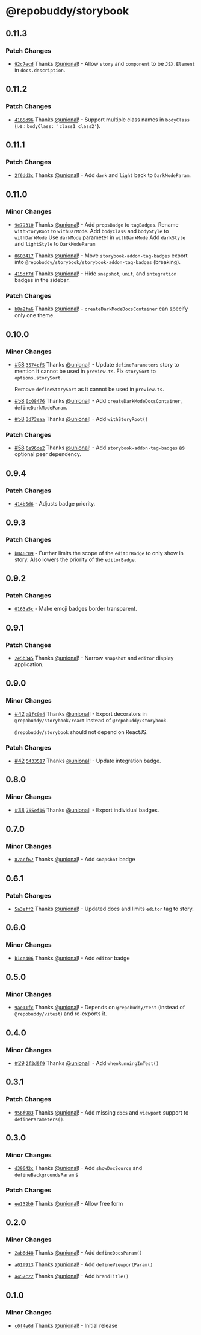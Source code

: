 # @repobuddy/storybook

## 0.11.3

### Patch Changes

- [`92c7ecd`](https://github.com/repobuddy/storybook/commit/92c7ecdf113fcb963d7f403500a5d4c22c613fa3) Thanks [@unional](https://github.com/unional)! - Allow `story` and `component` to be `JSX.Element` in `docs.description`.

## 0.11.2

### Patch Changes

- [`4165d96`](https://github.com/repobuddy/storybook/commit/4165d96095cd295a2f45172de55953c51f670196) Thanks [@unional](https://github.com/unional)! - Support multiple class names in `bodyClass` (i.e.: `bodyClass: 'class1 class2'`).

## 0.11.1

### Patch Changes

- [`2f6dd3c`](https://github.com/repobuddy/storybook/commit/2f6dd3c5b60c953fed60f6f1a2ff6163c19ff705) Thanks [@unional](https://github.com/unional)! - Add `dark` and `light` back to `DarkModeParam`.

## 0.11.0

### Minor Changes

- [`9e79310`](https://github.com/repobuddy/storybook/commit/9e79310daa04df40675d31d5425eace793f8323b) Thanks [@unional](https://github.com/unional)! - Add `propsBadge` to `tagBadges`.
  Rename `withStoryRoot` to `withDarMode`.
  Add `bodyClass` and `bodyStyle` to `withDarkMode`
  Use `darkMode` parameter in `withDarkMode`
  Add `darkStyle` and `lightStyle` to `DarkModeParam`

- [`0603417`](https://github.com/repobuddy/storybook/commit/0603417863f23c8317e62880dc5adefb6322ae82) Thanks [@unional](https://github.com/unional)! - Move `storybook-addon-tag-badges` export into `@repobuddy/storybook/storybook-addon-tag-badges` (breaking).

- [`415df7d`](https://github.com/repobuddy/storybook/commit/415df7df64cab8d95f7bc420b1379373d9ba927a) Thanks [@unional](https://github.com/unional)! - Hide `snapshot`, `unit`, and `integration` badges in the sidebar.

### Patch Changes

- [`b8a2fa6`](https://github.com/repobuddy/storybook/commit/b8a2fa632ce87c14903089c1a3a1c3f993db94e7) Thanks [@unional](https://github.com/unional)! - `createDarkModeDocsContainer` can specify only one theme.

## 0.10.0

### Minor Changes

- [#58](https://github.com/repobuddy/storybook/pull/58) [`3574cf5`](https://github.com/repobuddy/storybook/commit/3574cf57d44d005dd8302796dd9d5582a4d43b8f) Thanks [@unional](https://github.com/unional)! - Update `defineParameters` story to mention it cannot be used in `preview.ts`.
  Fix `storySort` to `options.storySort`.

  Remove `defineStorySort` as it cannot be used in `preview.ts`.

- [#58](https://github.com/repobuddy/storybook/pull/58) [`0c08476`](https://github.com/repobuddy/storybook/commit/0c0847643da6c1c03ce3021fdd4a50bf8af64dc2) Thanks [@unional](https://github.com/unional)! - Add `createDarkModeDocsContainer`, `defineDarkModeParam`.

- [#58](https://github.com/repobuddy/storybook/pull/58) [`3d73eaa`](https://github.com/repobuddy/storybook/commit/3d73eaac2e58d61e384dac845a164573cb9877e8) Thanks [@unional](https://github.com/unional)! - Add `withStoryRoot()`

### Patch Changes

- [#58](https://github.com/repobuddy/storybook/pull/58) [`6e96de2`](https://github.com/repobuddy/storybook/commit/6e96de253ad67e083efad09896cf879c4ea3c18f) Thanks [@unional](https://github.com/unional)! - Add `storybook-addon-tag-badges` as optional peer dependency.

## 0.9.4

### Patch Changes

- [`414b5d6`](https://github.com/repobuddy/storybook/commit/414b5d64857dd0522dbd034db6917629d3fe1ef3) - Adjusts badge priority.

## 0.9.3

### Patch Changes

- [`b046c09`](https://github.com/repobuddy/storybook/commit/b046c09f749d449c13e9a1491af905a48294f8a4) - Further limits the scope of the `editorBadge` to only show in story.
  Also lowers the priority of the `editorBadge`.

## 0.9.2

### Patch Changes

- [`0163a5c`](https://github.com/repobuddy/storybook/commit/0163a5ceb8bcbdbedf700430b60e52374d99e7a3) - Make emoji badges border transparent.

## 0.9.1

### Patch Changes

- [`2e5b345`](https://github.com/repobuddy/storybook/commit/2e5b34566273dec30bb448ee5ce2612949978c95) Thanks [@unional](https://github.com/unional)! - Narrow `snapshot` and `editor` display application.

## 0.9.0

### Minor Changes

- [#42](https://github.com/repobuddy/storybook/pull/42) [`a1fc0e4`](https://github.com/repobuddy/storybook/commit/a1fc0e42a65e5f2fcaed2f3413259812fc17badb) Thanks [@unional](https://github.com/unional)! - Export decorators in `@repobuddy/storybook/react` instead of `@repobuddy/storybook`.

  `@repobuddy/storybook` should not depend on ReactJS.

### Patch Changes

- [#42](https://github.com/repobuddy/storybook/pull/42) [`5433517`](https://github.com/repobuddy/storybook/commit/5433517d6e91e2fe5711dd25a280e15247db04a1) Thanks [@unional](https://github.com/unional)! - Update integration badge.

## 0.8.0

### Minor Changes

- [#38](https://github.com/repobuddy/storybook/pull/38) [`765ef16`](https://github.com/repobuddy/storybook/commit/765ef1692c5c1f7c033ea678ec519d5085eef66b) Thanks [@unional](https://github.com/unional)! - Export individual badges.

## 0.7.0

### Minor Changes

- [`87acf67`](https://github.com/repobuddy/storybook/commit/87acf67af7bd37e839b1d0f72a08fb9b98872bfb) Thanks [@unional](https://github.com/unional)! - Add `snapshot` badge

## 0.6.1

### Patch Changes

- [`5a3eff2`](https://github.com/repobuddy/storybook/commit/5a3eff2e6a7ff87c5aef9b5f2269b2958e7f9e1f) Thanks [@unional](https://github.com/unional)! - Updated docs and limits `editor` tag to story.

## 0.6.0

### Minor Changes

- [`b1ce406`](https://github.com/repobuddy/storybook/commit/b1ce4062c78d6e3da4398f7dc357eeb7e4d63144) Thanks [@unional](https://github.com/unional)! - Add `editor` badge

## 0.5.0

### Minor Changes

- [`9ae11fc`](https://github.com/repobuddy/storybook/commit/9ae11fc35a993f14749e8908e2766c25e098d694) Thanks [@unional](https://github.com/unional)! - Depends on `@repobuddy/test` (instead of `@repobuddy/vitest`) and re-exports it.

## 0.4.0

### Minor Changes

- [#29](https://github.com/repobuddy/storybook/pull/29) [`2f3d9f9`](https://github.com/repobuddy/storybook/commit/2f3d9f98ce16a53cf41d7c088d861efebe8f2cb1) Thanks [@unional](https://github.com/unional)! - Add `whenRunningInTest()`

## 0.3.1

### Patch Changes

- [`956f983`](https://github.com/repobuddy/storybook/commit/956f98379086371c0c6f4982e711299302078bc2) Thanks [@unional](https://github.com/unional)! - Add missing `docs` and `viewport` support to `defineParameters()`.

## 0.3.0

### Minor Changes

- [`d39642c`](https://github.com/repobuddy/storybook/commit/d39642c8ad95be9bf62178b1c71af9c987a23764) Thanks [@unional](https://github.com/unional)! - Add `showDocSource` and `defineBackgroundsParam`
  s

### Patch Changes

- [`ee132b9`](https://github.com/repobuddy/storybook/commit/ee132b9aa6e1c15ccac3680d0348b192147fbc1f) Thanks [@unional](https://github.com/unional)! - Allow free form

## 0.2.0

### Minor Changes

- [`2ab6d48`](https://github.com/repobuddy/storybook/commit/2ab6d4896a547939f3d7eb78d793975bcadc4fec) Thanks [@unional](https://github.com/unional)! - Add `defineDocsParam()`

- [`a01f913`](https://github.com/repobuddy/storybook/commit/a01f913bbd90e4dc485e1f09b5bef31488412d8c) Thanks [@unional](https://github.com/unional)! - Add `defineViewportParam()`

- [`a457c22`](https://github.com/repobuddy/storybook/commit/a457c228fd22627d5433d31e2adf1bc453428c8a) Thanks [@unional](https://github.com/unional)! - Add `brandTitle()`

## 0.1.0

### Minor Changes

- [`c0f4e6d`](https://github.com/repobuddy/storybook/commit/c0f4e6d08fe4ccbe386f09d24afc9090f6c030f5) Thanks [@unional](https://github.com/unional)! - Initial release
